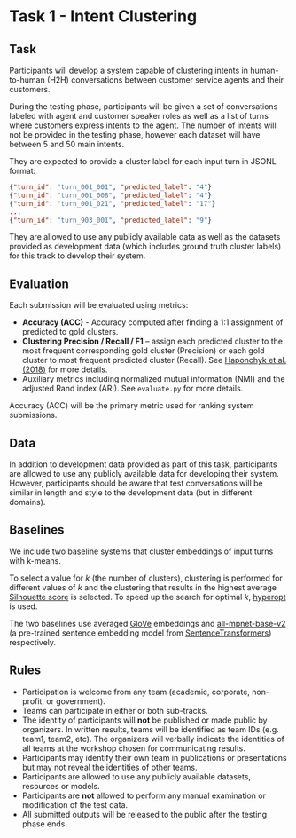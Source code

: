 # Task 1 - Intent Clustering

## Task
Participants will develop a system capable of clustering intents in human-to-human (H2H)
conversations between customer service agents and their customers.

During the testing phase, participants will be given a set of conversations labeled with agent and customer speaker 
roles as well as a list of turns where customers express intents to the agent.
The number of intents will not be provided in the testing phase, however each dataset will have between 5 and 50 
main intents.

They are expected to provide a cluster label for each input turn in JSONL format:
```json lines
{"turn_id": "turn_001_001", "predicted_label": "4"}
{"turn_id": "turn_001_008", "predicted_label": "4"}
{"turn_id": "turn_001_021", "predicted_label": "17"}
...
{"turn_id": "turn_903_001", "predicted_label": "9"}
```

They are allowed to use any publicly available data as well as the datasets provided as development
data (which includes ground truth cluster labels) for this track to develop their system.

## Evaluation
Each submission will be evaluated using metrics:
* **Accuracy (ACC)** - Accuracy computed after finding a 1:1 assignment of predicted to gold clusters.
* **Clustering Precision / Recall / F1** – assign each predicted cluster to the most frequent corresponding gold cluster
  (Precision) or each gold cluster to most frequent predicted cluster (Recall).
  See [Haponchyk et al. (2018)](https://aclanthology.org/D18-1254/) for more details.
* Auxiliary metrics including normalized mutual information (NMI) and the adjusted Rand index (ARI).
  See `evaluate.py` for more details.

Accuracy (ACC) will be the primary metric used for ranking system submissions.

## Data
In addition to development data provided as part of this task, participants are allowed to use any publicly available 
data for developing their system.
However, participants should be aware that test conversations will be similar in length and style to the development 
data (but in different domains).

## Baselines
We include two baseline systems that cluster embeddings of input turns with k-means.

To select a value for *k* (the number of clusters), clustering is performed for different values of *k* and the
clustering that results in the highest average [Silhouette score](https://en.wikipedia.org/wiki/Silhouette_(clustering))
is selected.
To speed up the search for optimal *k*, [hyperopt](https://github.com/hyperopt/hyperopt) is used.

The two baselines use averaged [GloVe](https://github.com/stanfordnlp/GloVe) embeddings and 
[all-mpnet-base-v2](https://huggingface.co/sentence-transformers/all-mpnet-base-v2) (a pre-trained sentence embedding
 model from [SentenceTransformers](https://github.com/UKPLab/sentence-transformers)) respectively.

## Rules
* Participation is welcome from any team (academic, corporate, non-profit, or government).
* Teams can participate in either or both sub-tracks.
* The identity of participants will **not** be published or made public by organizers.
In written results, teams will be identified as team IDs (e.g. team1, team2, etc). 
The organizers will verbally indicate the identities of all teams at the workshop chosen for communicating results.
* Participants may identify their own team in publications or presentations but may not reveal the identities of 
other teams.
* Participants are allowed to use any publicly available datasets, resources or models.
* Participants are **not** allowed to perform any manual examination or modification of the test data.
* All submitted outputs will be released to the public after the testing phase ends.